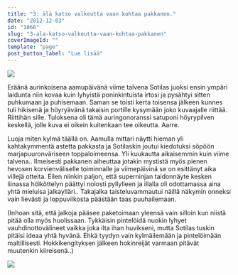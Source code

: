 ```yaml
---
title: "3: älä katso valkeutta vaan kohtaa pakkanen."
date: "2012-12-03"
id: "1066"
slug: "3-ala-katso-valkeutta-vaan-kohtaa-pakkanen"
coverImageId: ""
template: "page"
post_button_label: "Lue lisää"
---
```


[![](images/k3.png)](http://3.bp.blogspot.com/-XqVT82AitQI/ULzWezUs2WI/AAAAAAAADAg/N77VHgcd5Qw/s1600/k3.png)

  
Eräänä aurinkoisena aamupäivänä viime talvena Sotilas juoksi ensin ympäri laidunta niin kovaa kuin lyhyistä poninkintuista irtosi ja pysähtyi sitten puhkumaan ja puhisemaan. Saman se toisti kerta toisensa jälkeen kunnes tuli hikisenä ja höyryävänä takaisin portille kysymään joko kuvaajalle riittää. Riittihän sille. Tuloksena oli tämä auringonoranssi satuponi höyrypilven keskellä, jolle kuva ei oikein kuitenkaan tee oikeutta. Aarre.  
  
Luoja miten kylmä täällä on. Aamulla mittari näytti hieman yli kahtakymmentä astetta pakkasta ja Sotilaskin joutui kiedotuksi söpöön marjapuuronväriseen toppaloimeensa. Yli kuukautta aikaisemmin kuin viime talvena.. Ilmeisesti pakkanen aiheuttaa jotakin mystistä myös pienen hevosen korvienväliselle toiminnalle ja viimepäivinä se on esittänyt aika villejä otteita. Eilen niinkin paljon, että superninjan taidonnäyte kesken liinassa hölköttelyn päättyi nolosti pyllylleen ja illalla oli odottamassa aina yhtä mieluisa jalkaylläri.. Takajalka taisteluvammautui näillä näkymin onneksi vain lievästi ja loppuviikosta päästään taas puuhailemaan.  
  
(Inhoan sitä, että jalkoja pääsee paketoimaan yleensä vain silloin kun niistä pitää olla myös huolissaan. Tykkäisin pintelöidä nuokin lyhyet vauhdinottovälineet vaikka joka ilta ihan huvikseni, mutta Sotilas tuskin pitäisi ideaa yhtä hyvänä. Ehkä tyydyn vain kylmäilemään ja pintelöimään maltillisesti. Hokkikengityksen jälkeen hokinreijät varmaan pitävät muutenkin kiireisenä..)  
  

[![](images/ak.png)](http://4.bp.blogspot.com/-C0hkC8J4VC8/ULzdtRrz09I/AAAAAAAADCM/4dqcoNMkc1Y/s1600/ak.png)

